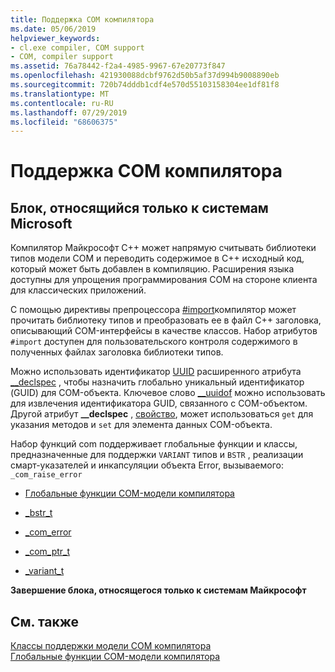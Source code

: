 ```yaml
---
title: Поддержка COM компилятора
ms.date: 05/06/2019
helpviewer_keywords:
- cl.exe compiler, COM support
- COM, compiler support
ms.assetid: 76a78442-f2a4-4985-9967-67e20773f847
ms.openlocfilehash: 421930088dcbf9762d50b5af37d994b9008890eb
ms.sourcegitcommit: 720b74dddb1cdf4e570d55103158304ee1df81f8
ms.translationtype: MT
ms.contentlocale: ru-RU
ms.lasthandoff: 07/29/2019
ms.locfileid: "68606375"
---
```

# <a name="compiler-com-support"></a>Поддержка COM компилятора

## <a name="microsoft-specific"></a>Блок, относящийся только к системам Microsoft

Компилятор Майкрософт C++ может напрямую считывать библиотеки типов модели COM и переводить содержимое в C++ исходный код, который может быть добавлен в компиляцию. Расширения языка доступны для упрощения программирования COM на стороне клиента для классических приложений.

С помощью директивы препроцессора [#import](../preprocessor/hash-import-directive-cpp.md)компилятор может прочитать библиотеку типов и преобразовать ее в файл C++ заголовка, описывающий COM-интерфейсы в качестве классов. Набор атрибутов `#import` доступен для пользовательского контроля содержимого в полученных файлах заголовка библиотеки типов.

Можно использовать идентификатор [UUID](../cpp/uuid-cpp.md) расширенного атрибута [__declspec](../cpp/declspec.md) , чтобы назначить глобально уникальный идентификатор (GUID) для COM-объекта. Ключевое слово [__uuidof](../cpp/uuidof-operator.md) можно использовать для извлечения идентификатора GUID, связанного с COM-объектом. Другой атрибут **__declspec** , [свойство](../cpp/property-cpp.md), может использоваться `get` для указания методов и `set` для элемента данных COM-объекта.

Набор функций com поддерживает глобальные функции и классы, предназначенные для поддержки `VARIANT` типов и `BSTR` , реализации смарт-указателей и инкапсуляции объекта Error, вызываемого: `_com_raise_error`

- [Глобальные функции COM-модели компилятора](../cpp/compiler-com-global-functions.md)

- [_bstr_t](../cpp/bstr-t-class.md)

- [_com_error](../cpp/com-error-class.md)

- [_com_ptr_t](../cpp/com-ptr-t-class.md)

- [_variant_t](../cpp/variant-t-class.md)

**Завершение блока, относящегося только к системам Майкрософт**

## <a name="see-also"></a>См. также

[Классы поддержки модели COM компилятора](../cpp/compiler-com-support-classes.md)<br/>
[Глобальные функции COM-модели компилятора](../cpp/compiler-com-global-functions.md)
